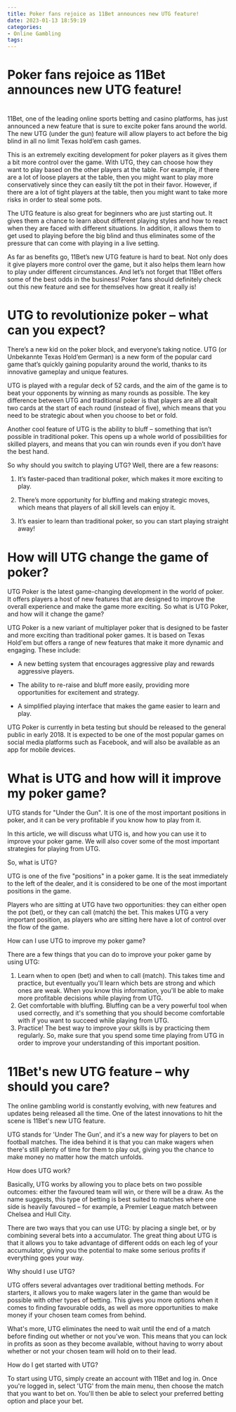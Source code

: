 ```yaml
---
title: Poker fans rejoice as 11Bet announces new UTG feature!
date: 2023-01-13 18:59:19
categories:
- Online Gambling
tags:
---
```



#  Poker fans rejoice as 11Bet announces new UTG feature!

#

11Bet, one of the leading online sports betting and casino platforms, has just announced a new feature that is sure to excite poker fans around the world. The new UTG (under the gun) feature will allow players to act before the big blind in all no limit Texas hold’em cash games.

This is an extremely exciting development for poker players as it gives them a bit more control over the game. With UTG, they can choose how they want to play based on the other players at the table. For example, if there are a lot of loose players at the table, then you might want to play more conservatively since they can easily tilt the pot in their favor. However, if there are a lot of tight players at the table, then you might want to take more risks in order to steal some pots.

The UTG feature is also great for beginners who are just starting out. It gives them a chance to learn about different playing styles and how to react when they are faced with different situations. In addition, it allows them to get used to playing before the big blind and thus eliminates some of the pressure that can come with playing in a live setting.

As far as benefits go, 11Bet’s new UTG feature is hard to beat. Not only does it give players more control over the game, but it also helps them learn how to play under different circumstances. And let’s not forget that 11Bet offers some of the best odds in the business! Poker fans should definitely check out this new feature and see for themselves how great it really is!

#  UTG to revolutionize poker – what can you expect?

There’s a new kid on the poker block, and everyone’s taking notice. UTG (or Unbekannte Texas Hold’em German) is a new form of the popular card game that’s quickly gaining popularity around the world, thanks to its innovative gameplay and unique features.

UTG is played with a regular deck of 52 cards, and the aim of the game is to beat your opponents by winning as many rounds as possible. The key difference between UTG and traditional poker is that players are all dealt two cards at the start of each round (instead of five), which means that you need to be strategic about when you choose to bet or fold.

Another cool feature of UTG is the ability to bluff – something that isn’t possible in traditional poker. This opens up a whole world of possibilities for skilled players, and means that you can win rounds even if you don’t have the best hand.

So why should you switch to playing UTG? Well, there are a few reasons:

1. It’s faster-paced than traditional poker, which makes it more exciting to play.

2. There’s more opportunity for bluffing and making strategic moves, which means that players of all skill levels can enjoy it.

3. It’s easier to learn than traditional poker, so you can start playing straight away!

#  How will UTG change the game of poker?

UTG Poker is the latest game-changing development in the world of poker. It offers players a host of new features that are designed to improve the overall experience and make the game more exciting. So what is UTG Poker, and how will it change the game?

UTG Poker is a new variant of multiplayer poker that is designed to be faster and more exciting than traditional poker games. It is based on Texas Hold'em but offers a range of new features that make it more dynamic and engaging. These include:

* A new betting system that encourages aggressive play and rewards aggressive players.

* The ability to re-raise and bluff more easily, providing more opportunities for excitement and strategy.

* A simplified playing interface that makes the game easier to learn and play.

UTG Poker is currently in beta testing but should be released to the general public in early 2018. It is expected to be one of the most popular games on social media platforms such as Facebook, and will also be available as an app for mobile devices.

#  What is UTG and how will it improve my poker game?

UTG stands for "Under the Gun". It is one of the most important positions in poker, and it can be very profitable if you know how to play from it.

In this article, we will discuss what UTG is, and how you can use it to improve your poker game. We will also cover some of the most important strategies for playing from UTG.

So, what is UTG?

UTG is one of the five "positions" in a poker game. It is the seat immediately to the left of the dealer, and it is considered to be one of the most important positions in the game.

Players who are sitting at UTG have two opportunities: they can either open the pot (bet), or they can call (match) the bet. This makes UTG a very important position, as players who are sitting here have a lot of control over the flow of the game.

How can I use UTG to improve my poker game?

There are a few things that you can do to improve your poker game by using UTG:

1. Learn when to open (bet) and when to call (match). This takes time and practice, but eventually you'll learn which bets are strong and which ones are weak. When you know this information, you'll be able to make more profitable decisions while playing from UTG.
2. Get comfortable with bluffing. Bluffing can be a very powerful tool when used correctly, and it's something that you should become comfortable with if you want to succeed while playing from UTG. 
3. Practice! The best way to improve your skills is by practicing them regularly. So, make sure that you spend some time playing from UTG in order to improve your understanding of this important position.

#  11Bet's new UTG feature – why should you care?

The online gambling world is constantly evolving, with new features and updates being released all the time. One of the latest innovations to hit the scene is 11Bet's new UTG feature.

UTG stands for 'Under The Gun', and it's a new way for players to bet on football matches. The idea behind it is that you can make wagers when there's still plenty of time for them to play out, giving you the chance to make money no matter how the match unfolds.

How does UTG work?

Basically, UTG works by allowing you to place bets on two possible outcomes: either the favoured team will win, or there will be a draw. As the name suggests, this type of betting is best suited to matches where one side is heavily favoured – for example, a Premier League match between Chelsea and Hull City.

There are two ways that you can use UTG: by placing a single bet, or by combining several bets into a accumulator. The great thing about UTG is that it allows you to take advantage of different odds on each leg of your accumulator, giving you the potential to make some serious profits if everything goes your way.

Why should I use UTG?

UTG offers several advantages over traditional betting methods. For starters, it allows you to make wagers later in the game than would be possible with other types of betting. This gives you more options when it comes to finding favourable odds, as well as more opportunities to make money if your chosen team comes from behind.

What's more, UTG eliminates the need to wait until the end of a match before finding out whether or not you've won. This means that you can lock in profits as soon as they become available, without having to worry about whether or not your chosen team will hold on to their lead.

How do I get started with UTG?

To start using UTG, simply create an account with 11Bet and log in. Once you're logged in, select 'UTG' from the main menu, then choose the match that you want to bet on. You'll then be able to select your preferred betting option and place your bet.